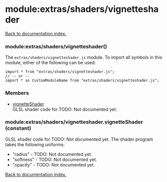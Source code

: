 # module:extras/shaders/vignetteshader

[Back to documentation index.](index.md)

<a name='extras_shaders_vignetteshader'></a>
### module:extras/shaders/vignetteshader()

The <code>extras/shaders/vignetteshader.js</code> module.
To import all symbols in this module, either of the following can be used:

    import * from "extras/shaders/vignetteshader.js";
    // -- or --
    import * as CustomModuleName from "extras/shaders/vignetteshader.js";

### Members

* [vignetteShader](#extras_shaders_vignetteshader.vignetteShader)<br>GLSL shader code for TODO: Not documented yet.

<a name='extras_shaders_vignetteshader.vignetteShader'></a>
### module:extras/shaders/vignetteshader.vignetteShader (constant)

GLSL shader code for TODO: Not documented yet.
The shader program takes the following uniforms:<ul>
<li>"radius" - TODO: Not documented yet.
<li>"softness" - TODO: Not documented yet.
<li>"opacity" - TODO: Not documented yet.</ul>

[Back to documentation index.](index.md)
